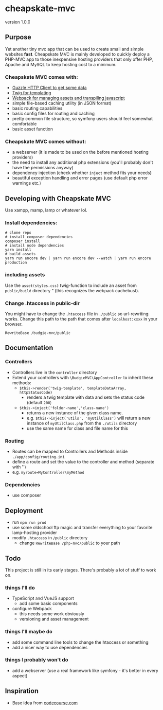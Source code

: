 # cheapskate-mvc
version 1.0.0

## Purpose
Yet another tiny mvc app that can be used to create small and simple websites **fast**.
Cheapskate MVC is mainly developed to quickly deploy a PHP-MVC app to those inexpensive
hosting providers that only offer PHP, Apache and MySQL to keep hosting cost to a minimum.

### Cheapskate MVC comes with:
* [Guzzle HTTP Client to get some data](https://github.com/guzzle/guzzle)
* [Twig for templating](https://github.com/twigphp/Twig)
* [Webpack for managing assets and transpiling javascript](https://github.com/webpack/webpack)
* simple file-based caching utility (in JSON format)
* basic routing capabilities
* basic config files for routing and caching
* pretty common file structure, so symfony users should feel somewhat comfortable
* basic asset function

### Cheapskate MVC comes without:
* a webserver (it is made to be used on the before mentioned hosting providers)
* the need to install any additional php extensions (you'll probably don't have the permissions anyway)
* dependency injection (check whether ```inject``` method fits your needs)
* beautiful exception handling and error pages (use default php error warnings etc.)

## Developing with Cheapskate MVC 
Use xampp, mamp, lamp or whatever lol.

### Install dependencies:
```
# clone repo
# install composer dependencies
composer install
# install node dependencies
yarn install
# build assets
yarn run encore dev | yarn run encore dev --watch | yarn run encore production
```

### including assets
Use the ```asset(styles.css)``` twig-function to include an asset from ```public/build``` directory " (this recognizes the webpack cachebust).

### Change .htaccess in public-dir
You might have to change the ```.htaccess``` file in ```./public``` so url-rewriting works.
Change this path to the path that comes after ```localhost:xxxx``` in your browser.
```
RewriteBase /budgie-mvc/public
```
## Documentation

### Controllers
* Controllers live in the ```controller``` directory
* Extend your controllers with ```\BudgieMVC\AppController``` to inherit these methods:
    * ```$this->render('twig-template', templateDataArray, httpStatusCode)```
        * renders a twig template with data and sets the status code (default ```200```)
    * ```$this->inject('folder-name','class-name')```
        * returns a new instance of the given class name.
        * e.g. ```$this->inject('utils', 'myUtilClass')``` will return a new instance of ```myUtilClass.php``` from the ```./utils``` directory
        * use the same name for class and file name for this

### Routing
* Routes can be mapped to Controllers and Methods inside ```./app/config/routing.ini```
* define a route and set the value to the controller and method (separate with '\')
* e.g. ```myroute=MyController\myMethod```

### Dependencies
* use composer

## Deployment
* run ```npm run prod```
* use some oldschool ftp magic and transfer everything to your favorite lamp-hosting provider
* modify ```.htaccess``` in ```/public``` directory
    * change ```RewriteBase /php-mvc/public``` to your path

## Todo
This project is still in its early stages. There's probably a lot of stuff to work on.

### things I'll do
* TypeScript and VueJS support
    * add some basic components
* configure Webpack
    * this needs some work obviously
    * versioning and asset management

### things I'll maybe do
* add some command line tools to change the htaccess or something
* add a nicer way to use dependencies

### things I probably won't do
* add a webserver (use a real framework like symfony - it's better in every aspect)

## Inspiration
* Base idea from [codecourse.com](https://codecourse.com/)